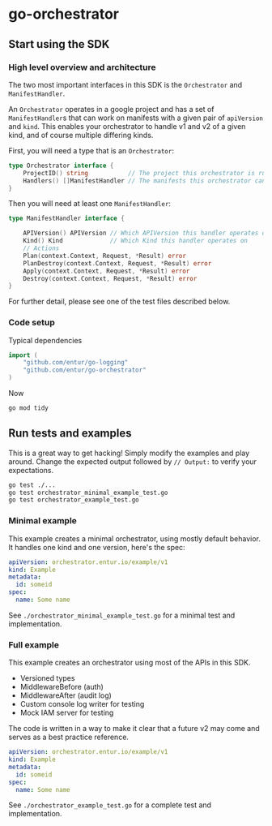 # go-orchestrator

## Start using the SDK

### High level overview and architecture

The two most important interfaces in this SDK is the `Orchestrator` and `ManifestHandler`.

An `Orchestrator` operates in a google project and has a set of `ManifestHandler`s that can work on manifests with a given pair of `apiVersion` and `kind`.
This enables your orchestrator to handle v1 and v2 of a given kind, and of course multiple differing kinds.

First, you will need a type that is an `Orchestrator`:

```go
type Orchestrator interface {
	ProjectID() string           // The project this orchestrator is running in
	Handlers() []ManifestHandler // The manifests this orchestrator can handle
}
```

Then you will need at least one `ManifestHandler`:

```go
type ManifestHandler interface {

	APIVersion() APIVersion // Which APIVersion this handler operates on
	Kind() Kind             // Which Kind this handler operates on
	// Actions
	Plan(context.Context, Request, *Result) error
	PlanDestroy(context.Context, Request, *Result) error
	Apply(context.Context, Request, *Result) error
	Destroy(context.Context, Request, *Result) error
}
```

For further detail, please see one of the test files described below.

### Code setup

Typical dependencies

```go
import (
	"github.com/entur/go-logging"
	"github.com/entur/go-orchestrator"
)
```

Now

```sh
go mod tidy
```

## Run tests and examples

This is a great way to get hacking! Simply modify the examples and play around.
Change the expected output followed by `// Output:` to verify your expectations.

```sh
go test ./...
go test orchestrator_minimal_example_test.go
go test orchestrator_example_test.go
```

### Minimal example

This example creates a minimal orchestrator, using mostly default behavior. It handles one kind and one version, here's the spec:

```yaml
apiVersion: orchestrator.entur.io/example/v1
kind: Example
metadata:
  id: someid
spec:
  name: Some name
```

See `./orchestrator_minimal_example_test.go` for a minimal test and implementation.

### Full example

This example creates an orchestrator using most of the APIs in this SDK.

- Versioned types
- MiddlewareBefore (auth)
- MiddlewareAfter (audit log)
- Custom console log writer for testing
- Mock IAM server for testing

The code is written in a way to make it clear that a future v2 may come and serves as a best practice reference.

```yaml
apiVersion: orchestrator.entur.io/example/v1
kind: Example
metadata:
  id: someid
spec:
  name: Some name
```

See `./orchestrator_example_test.go` for a complete test and implementation.
